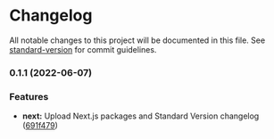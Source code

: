 # Changelog

All notable changes to this project will be documented in this file. See [standard-version](https://github.com/conventional-changelog/standard-version) for commit guidelines.

### 0.1.1 (2022-06-07)


### Features

* **next:** Upload Next.js packages and Standard Version changelog ([691f479](https://github.com/Uraraka-Chan/spotistats/commit/691f479febdaa915e6a6e281fc530b8104ea2f72))
